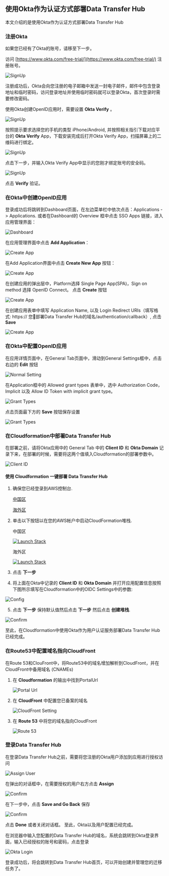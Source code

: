 ## 使用Okta作为认证方式部署Data Transfer Hub

本文介绍的是使用Okta作为认证方式部署Data Transfer Hub

### 注册Okta

如果您已经有了Okta的账号，请移至下一步。

访问 [https://www.okta.com/free-trial/](https://www.okta.com/free-trial/) 注册账号。

![SignUp](./images/signup.jpg)

注册成功后，Okta会向您注册的电子邮箱中发送一封电子邮件，邮件中包含登录地址和临时密码，访问登录地址并使用临时密码就可以登录Okta，首次登录时需要修改密码。

使用Okta创建OpenID应用时，需要设置 **Okta Verify** 。

![SignUp](./images/setup.jpg)

按照提示要求选择您的手机的类型 iPhone/Android, 并按照相关指引下载对应平台的 **Okta Verify** App，下载安装完成后打开Okta Verify App，扫描屏幕上的二维码进行绑定。

![SignUp](./images/qrcode.jpg)

点击下一步，并输入Okta Verify App中显示的您刚才绑定账号的安全码。

![SignUp](./images/safecode.jpg)

点击 **Verify** 验证。

### 在Okta中创建OpenID应用

登录成功后将跳转到Dashboard页面，在左边菜单栏中依次点击：Applications -> Applications. 或者在Dashboard的 Overview 框中点击  SSO Apps 链接，进入应用管理界面：

![Dashboard](./images/dashboard.jpg)

在应用管理界面中点击 **Add Application**：

![Create App](./images/create-app.jpg)

在Add Application界面中点击 **Create New App** 按钮：

![Create App](./images/create-app2.jpg)

在创建应用的弹出层中，Platform选择 Single Page App(SPA)，Sign on method 选择 OpenID Connect。 点击 **Create** 按钮

![Create App](./images/create-app3.jpg)

在创建应用表单中填写 Application Name, 以及 Login Redirect URIs（填写格式: https:// 您部署Data Transfer Hub的域名/authentication/callback）, 点击 **Save**

![Create App](./images/create-app4.jpg)

### 在Okta中配置OpenID应用

在应用详情页面中，在General Tab页面中，滑动到General Settings框中，点击右边的 **Edit** 按钮

![Normal Setting](./images/settings.jpg)

在Application框中的 Allowed grant types 表单中，选中 Authorization Code， Implicit 以及 Allow ID Token with implicit grant type。

![Grant Types](./images/implicit.jpg)

点击页面最下方的 **Save** 按钮保存设置

![Grant Types](./images/save.jpg)

### 在Cloudformation中部署Data Transfer Hub

在部署之前，请将Okta应用中的 General Tab 中的 **Client ID** 和 **Okta Domain** 记录下来，在部署的时候，需要将这两个值填入Cloudformation的部署参数中。

![Client ID](./images/clientid.jpg)

#### 使用 Cloudformation 一键部署 Data Transfer Hub

1. 确保您已经登录到AWS控制台.

    [中国区](https://console.amazonaws.cn/console/home)

    [海外区](https://console.aws.amazon.com/console/home)

2. 单击以下按钮以在您的AWS帐户中启动CloudFormation堆栈.

    中国区

    [![Launch Stack](../../../launch-stack.png)](https://console.amazonaws.cn/cloudformation/home#/stacks/create/template?stackName=DataTransferHub&templateURL=https://s3.amazonaws.com/solutions-reference/data-transfer-hub/latest/DataTransferHub-openid.template)

    海外区

    [![Launch Stack](../../../launch-stack.png)](https://console.aws.amazon.com/cloudformation/home#/stacks/create/template?stackName=DataTransferHub&templateURL=https://s3.amazonaws.com/solutions-reference/data-transfer-hub/latest/DataTransferHub-openid.template)

3. 点击 **下一步**

4. 将上面在Okta中记录的 **Client ID** 和 **Okta Domain** 并打开应用配置信息按照下图所示填写在Cloudformation中的OIDC Settings中的参数:

  ![Config](./images/cf-config.jpg)
   
5. 点击 **下一步** 保持默认值然后点击 **下一步** 然后点击 **创建堆栈**.

  ![Confirm](./images/cf-check.jpg)

至此，在Cloudformation中使用Okta作为用户认证服务部署Data Transfer Hub已经完成。

### 在Route53中配置域名指向CloudFront

在Route 53和ClouFront中，将Route53中的域名增加解析到CloudFront，并在CloudFront中备用域名 (CNAMEs)

1. 在 **Cloudformation** 的输出中找到PortalUrl

   ![Portal Url](../../images/oidc-app-setting-output.jpg)

2. 在 **CloudFront** 中配置您已备案的域名

   ![CloudFront Setting](../../images/oidc-app-setting-cfn.jpg)

3. 在 **Route 53** 中将您的域名指向CloudFront

   ![Route 53](../../images/oidc-app-setting-r53.jpg)

### 登录Data Transfer Hub

在登录Data Transfer Hub之前，需要将您注册的Okta用户添加到应用进行授权访问

   ![Assign User](./images/assign-user.jpg)

在弹出的对话框中，在需要授权的用户右方点击 **Assign**

   ![Confirm](./images/user-list.jpg)

在下一步中，点击 **Save and Go Back** 保存

   ![Confirm](./images/user-save.jpg)

点击 **Done** 或者关闭对话框。 至此，Okta以及用户配置已经完成。

在浏览器中输入您配置的Data Transfer Hub的域名，系统会跳转到Okta登录界面，输入已经授权的账号和密码，点击登录

  ![Okta Login](./images/okta-login.jpg)

登录成功后，将会跳转到Data Transfer Hub首页，可以开始创建并管理您的迁移任务了。



